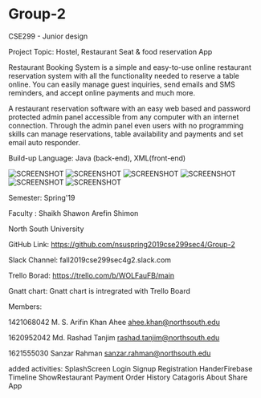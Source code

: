 # Group-2

CSE299 - Junior design


Project Topic: Hostel, Restaurant Seat & food reservation App


Restaurant Booking System is a simple and easy-to-use online restaurant reservation system with all the functionality needed to reserve a table online.
You can easily manage guest inquiries, send emails and SMS reminders, and accept online payments and much more.

A restaurant reservation software with an easy web based and password protected admin panel accessible from any computer with an internet connection. Through the admin panel even users with no programming skills can manage reservations, table availability and payments and set email auto responder.



Build-up Language: Java (back-end), XML(front-end)

![SCREENSHOT](Mockup/Screenshot/Design.jpg)
![SCREENSHOT](Mockup/b1.jpg)
![SCREENSHOT](Mockup/b3.jpg)
![SCREENSHOT](Mockup/b4.jpg)
![SCREENSHOT](Mockup/b5.jpg)
![SCREENSHOT](Mockup/b8.jpg)

Semester: Spring'19

Faculty : Shaikh Shawon Arefin Shimon

North South University


GitHub Link: https://github.com/nsuspring2019cse299sec4/Group-2

Slack Channel: fall2019cse299sec4g2.slack.com

Trello Borad: https://trello.com/b/WOLFauFB/main

Gnatt chart: Gnatt chart is intregrated with Trello Board



Members:

1421068042	M. S. Arifin Khan Ahee	ahee.khan@northsouth.edu

1620952042	Md. Rashad Tanjim	rashad.tanjim@northsouth.edu

1621555030  Sanzar Rahman  sanzar.rahman@northsouth.edu


added activities:
SplashScreen
Login
Signup
Registration
HanderFirebase
Timeline
ShowRestaurant
Payment
Order
History
Catagoris
About 
Share App
